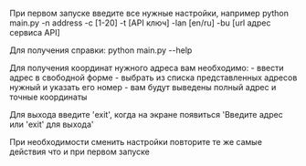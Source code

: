 При первом запуске введите все нужные настройки, например python main.py -n address -c [1-20] -t [API ключ] -lan [en/ru] -bu [url адрес сервиса API]

Для получения справки: python main.py --help

Для получения координат нужного адреса вам необходимо: 
    - ввести адрес в свободной форме
    - выбрать из списка представленных адресов нужный и указать его номер
    - вам будут выведены полный адрес и точные координаты

Для выхода введите 'exit', когда на экране появиться 'Введите адрес или 'exit' для выхода'

При необходимости сменить настройки повторите те же самые действия что и при первом запуске